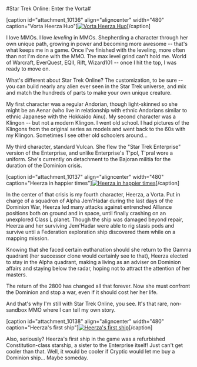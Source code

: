 #Star Trek Online: Enter the Vorta#

[caption id="attachment\_10136" align="aligncenter" width="480" caption="Vorta Heerza Huo"][![](http://westkarana.com/wp-content/uploads/2012/03/GameClient-2012-03-01-07-02-00-08-480x383.jpg "Vorta Heerza Huo")](http://westkarana.com/wp-content/uploads/2012/03/GameClient-2012-03-01-07-02-00-08.jpg)[/caption]

I love MMOs. I love *leveling* in MMOs. Shepherding a character through her own unique path, growing in power and becoming more awesome -- that's what keeps me in a game. Once I've finished with the leveling, more often than not I'm done with the MMO. The max level grind can't hold me. World of Warcraft, EverQuest, EQII, Rift, Wizard101 -- once I hit the top, I was ready to move on.

What's different about Star Trek Online? The customization, to be sure -- you can build nearly any alien ever seen in the Star Trek universe, and mix and match the hundreds of parts to make your own unique creature.

My first character was a regular Andorian, though light-skinned so she might be an Aenar (who live in relationship with ethnic Andorians similar to ethnic Japanese with the Hokkaido Ainu). My second character was a Klingon -- but not a modern Klingon. I went old school. I had pictures of the Klingons from the original series as models and went back to the 60s with my Klingon. Sometimes I see other old schoolers around...

My third character, standard Vulcan. She flew the "Star Trek Enterprise" version of the Enterprise, and unlike Enterprise's T'pol, T'pral wore a uniform. She's currently on detachment to the Bajoran militia for the duration of the Dominion crisis.

[caption id="attachment\_10137" align="aligncenter" width="480" caption="Heerza in happier times"][![](http://westkarana.com/wp-content/uploads/2012/03/GameClient-2012-02-27-19-55-17-39-480x384.jpg "Heerza in happier times")](http://westkarana.com/wp-content/uploads/2012/03/GameClient-2012-02-27-19-55-17-39.jpg)[/caption]

In the center of that crisis is my fourth character, Heerza, a Vorta. Put in charge of a squadron of Alpha Jem'Hadar during the last days of the Dominion War, Heerza led many attacks against entrenched Alliance positions both on ground and in space, until finally crashing on an unexplored Class L planet. Though the ship was damaged beyond repair, Heerza and her surviving Jem'Hadar were able to rig stasis pods and survive until a Federation exploration ship discovered them while on a mapping mission.

Knowing that she faced certain euthanation should she return to the Gamma quadrant (her successor clone would certainly see to that), Heerza elected to stay in the Alpha quadrant, making a living as an adviser on Dominion affairs and staying below the radar, hoping not to attract the attention of her masters.

The return of the 2800 has changed all that forever. Now she must confront the Dominion and stop a war, even if it should cost her her life.

And that's why I'm still with Star Trek Online, you see. It's that rare, non-sandbox MMO where I can tell my own story.

[caption id="attachment\_10138" align="aligncenter" width="480" caption="Heerza's first ship"][![](http://westkarana.com/wp-content/uploads/2012/03/GameClient-2012-02-28-19-51-11-74-480x384.jpg "Heerza's first ship")](http://westkarana.com/wp-content/uploads/2012/03/GameClient-2012-02-28-19-51-11-74.jpg)[/caption]

Also, seriously? Heerza's first ship in the game was a refurbished Constitution-class starship, a sister to the Enterprise itself! Just can't get cooler than that. Well, it would be cooler if Cryptic would let me buy a Dominion ship... Maybe someday.
